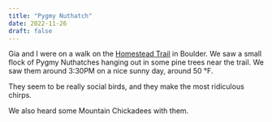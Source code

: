 ```yaml
---
title: "Pygmy Nuthatch"
date: 2022-11-26
draft: false
---
```


Gia and I were on a walk on the [Homestead Trail](https://bouldercolorado.gov/trail/homestead) in Boulder. We saw a small flock of Pygmy Nuthatches hanging out in some pine trees near the trail. We saw them around 3:30PM on a nice sunny day, around 50 &deg;F.

They seem to be really social birds, and they make the most ridiculous chirps.

We also heard some Mountain Chickadees with them.
